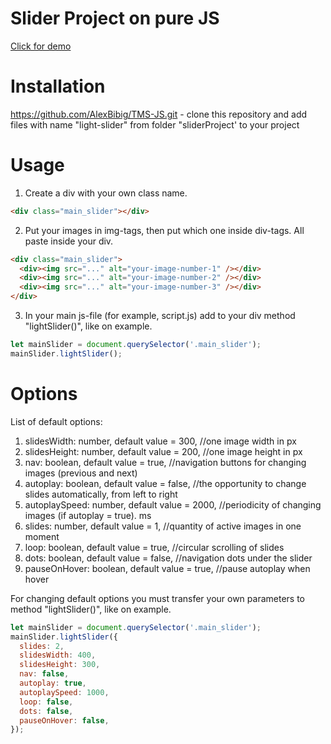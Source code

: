 # Slider Project on pure JS

[Click for demo](https://raw.githack.com/AlexBibig/TMS-JS/master/sliderProject/index.html)

# Installation

https://github.com/AlexBibig/TMS-JS.git - clone this repository and add files with name "light-slider" from folder "sliderProject' to your project

# Usage

1. Create a div with your own class name.

```html
<div class="main_slider"></div>
```

2. Put your images in img-tags, then put which one inside div-tags. All paste inside your div.

```html
<div class="main_slider">
  <div><img src="..." alt="your-image-number-1" /></div>
  <div><img src="..." alt="your-image-number-2" /></div>
  <div><img src="..." alt="your-image-number-3" /></div>
</div>
```

3. In your main js-file (for example, script.js) add to your div method "lightSlider()", like on example.

```js
let mainSlider = document.querySelector('.main_slider');
mainSlider.lightSlider();
```

# Options

List of default options:

1. slidesWidth: number, default value = 300, //one image width in px
2. slidesHeight: number, default value = 200, //one image height in px
3. nav: boolean, default value = true, //navigation buttons for changing images (previous and next)
4. autoplay: boolean, default value = false, //the opportunity to change slides automatically, from left to right
5. autoplaySpeed: number, default value = 2000, //periodicity of changing images (if autoplay = true). ms
6. slides: number, default value = 1, //quantity of active images in one moment
7. loop: boolean, default value = true, //circular scrolling of slides
8. dots: boolean, default value = false, //navigation dots under the slider
9. pauseOnHover: boolean, default value = true, //pause autoplay when hover

For changing default options you must transfer your own parameters to method "lightSlider()", like on example.

```js
let mainSlider = document.querySelector('.main_slider');
mainSlider.lightSlider({
  slides: 2,
  slidesWidth: 400,
  slidesHeight: 300,
  nav: false,
  autoplay: true,
  autoplaySpeed: 1000,
  loop: false,
  dots: false,
  pauseOnHover: false,
});
```
